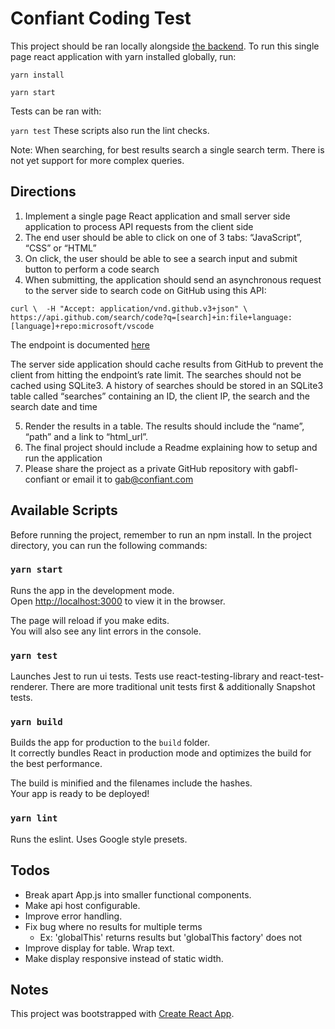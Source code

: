 # Confiant Coding Test

This project should be ran locally alongside [the backend](https://github.com/rachelrj/confiant-coding-test-server-side).
To run this single page react application with yarn installed globally, run:

```
yarn install

yarn start
```

Tests can be ran with:

``
yarn test
``
These scripts also run the lint checks.

Note: When searching, for best results search a single search term. There is not yet support for more complex queries.

## Directions

1) Implement a single page React application and small server side application to process API requests from the client side 
2) The end user should be able to click on one of 3 tabs: “JavaScript”, “CSS” or “HTML” 
3) On click, the user should be able to see a search input and submit button to perform a code search 
4) When submitting, the application should send an asynchronous request to the server side to search code on GitHub using this API:

``
curl \ 
-H "Accept: application/vnd.github.v3+json" \ 
https://api.github.com/search/code?q=[search]+in:file+language:[language]+repo:microsoft/vscode 
``

The endpoint is documented [here](https://docs.github.com/en/free-pro-team@latest/rest/reference/search#search-code)

The server side application should cache results from GitHub to prevent the client from hitting the endpoint’s rate limit. The searches should not be cached using SQLite3. 
A history of searches should be stored in an SQLite3 table called “searches” containing an ID, the client IP, the search and the search date and time

5) Render the results in a table. The results should include the “name”, “path” and a link to “html_url”. 
6) The final project should include a Readme explaining how to setup and run the application 
7) Please share the project as a private GitHub repository with gabfl-confiant or email it to gab@confiant.com

## Available Scripts

Before running the project, remember to run an npm install.
In the project directory, you can run the following commands:

### `yarn start`

Runs the app in the development mode.\
Open [http://localhost:3000](http://localhost:3000) to view it in the browser.

The page will reload if you make edits.\
You will also see any lint errors in the console.

### `yarn test`

Launches Jest to run ui tests. Tests use react-testing-library and react-test-renderer.
There are more traditional unit tests first & additionally Snapshot tests.

### `yarn build`

Builds the app for production to the `build` folder.\
It correctly bundles React in production mode and optimizes the build for the best performance.

The build is minified and the filenames include the hashes.\
Your app is ready to be deployed!

### `yarn lint`

Runs the eslint. Uses Google style presets.

## Todos

* Break apart App.js into smaller functional components.
* Make api host configurable.
* Improve error handling.
* Fix bug where no results for multiple terms
    * Ex: 'globalThis' returns results but 'globalThis factory' does not
* Improve display for table. Wrap text.
* Make display responsive instead of static width.

## Notes

This project was bootstrapped with [Create React App](https://github.com/facebook/create-react-app).
